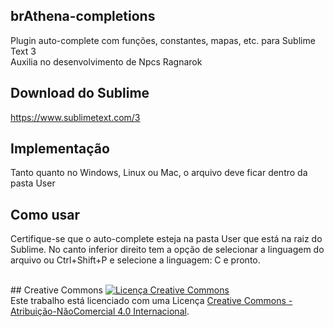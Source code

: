 ## brAthena-completions
Plugin auto-complete com funções, constantes, mapas, etc. para Sublime Text 3<br />
Auxilia no desenvolvimento de Npcs Ragnarok

## Download do Sublime
https://www.sublimetext.com/3

## Implementação
Tanto quanto no Windows, Linux ou Mac, o arquivo deve ficar dentro da pasta User

## Como usar
Certifique-se que o auto-complete esteja na pasta User que está na raiz do Sublime. No canto inferior direito tem a opção de selecionar a linguagem do arquivo ou Ctrl+Shift+P e selecione a linguagem: C e pronto.

<br />
## Creative Commons
<a rel="license" href="http://creativecommons.org/licenses/by-nc/4.0/"><img alt="Licença Creative Commons" style="border-width:0" src="https://i.creativecommons.org/l/by-nc/4.0/88x31.png" /></a><br />Este trabalho está licenciado com uma Licença <a rel="license" href="http://creativecommons.org/licenses/by-nc/4.0/">Creative Commons - Atribuição-NãoComercial 4.0 Internacional</a>.
